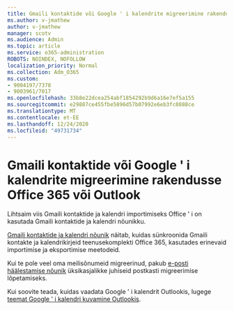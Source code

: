 ```yaml
---
title: Gmaili kontaktide või Google ' i kalendrite migreerimine rakendusse Office 365 või Outlook
ms.author: v-jmathew
author: v-jmathew
manager: scotv
ms.audience: Admin
ms.topic: article
ms.service: o365-administration
ROBOTS: NOINDEX, NOFOLLOW
localization_priority: Normal
ms.collection: Adm_O365
ms.custom:
- 9004197/7378
- 9003961/7017
ms.openlocfilehash: 33b8e22dcea254abf1854292b9d6a16e7ef5a155
ms.sourcegitcommit: e29887ce455fbe5896d57b07992e6eb3fc0888ce
ms.translationtype: MT
ms.contentlocale: et-EE
ms.lasthandoff: 12/24/2020
ms.locfileid: "49731734"
---
```

# <a name="migrate-gmail-contacts-or-google-calendars-to-office-365-or-outlook"></a>Gmaili kontaktide või Google ' i kalendrite migreerimine rakendusse Office 365 või Outlook

Lihtsaim viis Gmaili kontaktide ja kalendri importimiseks Office ' i on kasutada Gmaili kontaktide ja kalendri nõunikku.

[Gmaili kontaktide ja kalendri nõunik](https://go.microsoft.com/fwlink/?linkid=2134386) näitab, kuidas sünkroonida Gmaili kontakte ja kalendrikirjeid teenusekomplekti Office 365, kasutades erinevaid importimise ja eksportimise meetodeid.

Kui te pole veel oma meilisõnumeid migreerinud, pakub [e-posti häälestamise nõunik](https://go.microsoft.com/fwlink/?linkid=2133951) üksikasjalikke juhiseid postkasti migreerimise lõpetamiseks.

Kui soovite teada, kuidas vaadata Google ' i kalendrit Outlookis, lugege [teemat Google ' i kalendri kuvamine Outlookis](https://go.microsoft.com/fwlink/?linkid=2083939).
